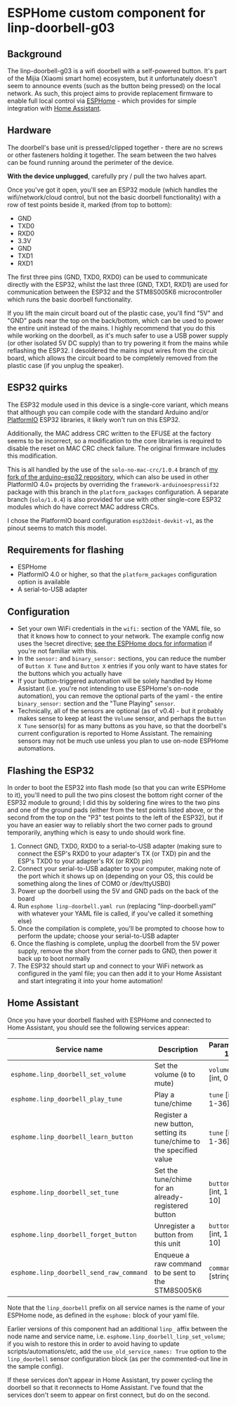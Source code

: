 # ESPHome custom component for linp-doorbell-g03

## Background
The linp-doorbell-g03 is a wifi doorbell with a self-powered button.  It's part of the Mijia (Xiaomi smart home) ecosystem, but it unfortunately doesn't seem to announce events (such as the button being pressed) on the local network.  As such, this project aims to provide replacement firmware to enable full local control via [ESPHome](https://esphome.io/) - which provides for simple integration with [Home Assistant](https://www.home-assistant.io/).

## Hardware
The doorbell's base unit is pressed/clipped together - there are no screws or other fasteners holding it together.  The seam between the two halves can be found running around the perimeter of the device.

**With the device unplugged**, carefully pry / pull the two halves apart.

Once you've got it open, you'll see an ESP32 module (which handles the wifi/network/cloud control, but not the basic doorbell functionality) with a row of test points beside it, marked (from top to bottom):
- GND
- TXD0
- RXD0
- 3.3V
- GND
- TXD1
- RXD1

The first three pins (GND, TXD0, RXD0) can be used to communicate directly with the ESP32, whilst the last three (GND, TXD1, RXD1) are used for communication between the ESP32 and the STM8S005K6 microcontroller which runs the basic doorbell functionality.

If you lift the main circuit board out of the plastic case, you'll find "5V" and "GND" pads near the top on the back/bottom, which can be used to power the entire unit instead of the mains.  I highly recommend that you do this while working on the doorbell, as it's much safer to use a USB power supply (or other isolated 5V DC supply) than to try powering it from the mains while reflashing the ESP32.  I desoldered the mains input wires from the circuit board, which allows the circuit board to be completely removed from the plastic case (if you unplug the speaker).

## ESP32 quirks
The ESP32 module used in this device is a single-core variant, which means that although you can compile code with the standard Arduino and/or [PlatformIO](https://platformio.org/) ESP32 libraries, it likely won't run on this ESP32.

Additionally, the MAC address CRC written to the EFUSE at the factory seems to be incorrect, so a modification to the core libraries is required to disable the reset on MAC CRC check failure.  The original firmware includes this modification.

This is all handled by the use of the `solo-no-mac-crc/1.0.4` branch of [my fork of the arduino-esp32 repository](https://github.com/pauln/arduino-esp32), which can also be used in other PlatformIO 4.0+ projects by overriding the `framework-arduinoespressif32` package with this branch in the `platform_packages` configuration.  A separate branch (`solo/1.0.4`) is also provided for use with other single-core ESP32 modules which do have correct MAC address CRCs.

I chose the PlatformIO board configuration `esp32doit-devkit-v1`, as the pinout seems to match this model.

## Requirements for flashing
- ESPHome
- PlatformIO 4.0 or higher, so that the `platform_packages` configuration option is available
- A serial-to-USB adapter

## Configuration
- Set your own WiFi credentials in the `wifi:` section of the YAML file, so that it knows how to connect to your network.  The example config now uses the !secret directive; [see the ESPHome docs for information](https://esphome.io/guides/faq.html) if you're not familiar with this.
- In the `sensor:` and `binary_sensor:` sections, you can reduce the number of `Button X Tune` and `Button X` entries if you only want to have states for the buttons which you actually have
- If your button-triggered automation will be solely handled by Home Assistant (i.e. you're not intending to use ESPHome's on-node automation), you can remove the optional parts of the yaml - the entire `binary_sensor:` section and the "Tune Playing" `sensor`.
- Technically, all of the sensors are optional (as of v0.4) - but it probably makes sense to keep at least the `Volume` sensor, and perhaps the `Button X Tune` sensor(s) for as many buttons as you have, so that the doorbell's current configuration is reported to Home Assistant.  The remaining sensors may not be much use unless you plan to use on-node ESPHome automations.

## Flashing the ESP32
In order to boot the ESP32 into flash mode (so that you can write ESPHome to it), you'll need to pull the two pins closest the bottom right corner of the ESP32 module to ground; I did this by soldering fine wires to the two pins and one of the ground pads (either from the test points listed above, or the second from the top on the "P3" test points to the left of the ESP32), but if you have an easier way to reliably short the two corner pads to ground temporarily, anything which is easy to undo should work fine.

1. Connect GND, TXD0, RXD0 to a serial-to-USB adapter (making sure to connect the ESP's RXD0 to your adapter's TX (or TXD) pin and the ESP's TXD0 to your adapter's RX (or RXD) pin)
2. Connect your serial-to-USB adapter to your computer, making note of the port which it shows up on (depending on your OS, this could be something along the lines of COM0 or /dev/ttyUSB0)
3. Power up the doorbell using the 5V and GND pads on the back of the board
4. Run `esphome linp-doorbell.yaml run` (replacing "linp-doorbell.yaml" with whatever your YAML file is called, if you've called it something else)
5. Once the compilation is complete, you'll be prompted to choose how to perform the update; choose your serial-to-USB adapter
6. Once the flashing is complete, unplug the doorbell from the 5V power supply, remove the short from the corner pads to GND, then power it back up to boot normally
7. The ESP32 should start up and connect to your WiFi network as configured in the yaml file; you can then add it to your Home Assistant and start integrating it into your home automation!

## Home Assistant
Once you have your doorbell flashed with ESPHome and connected to Home Assistant, you should see the following services appear:

| Service name  | Description | Parameter 1 | Parameter 2 |
| ------------- | ----------- | ----------- | ----------- |
| `esphome.linp_doorbell_set_volume` | Set the volume (`0` to mute) | `volume` \[int, 0-4]  |  |
| `esphome.linp_doorbell_play_tune` | Play a tune/chime | `tune` \[int, 1-36]  |  |
| `esphome.linp_doorbell_learn_button` | Register a new button, setting its tune/chime to the specified value | `tune` \[int, 1-36]  |  |
| `esphome.linp_doorbell_set_tune` | Set the tune/chime for an already-registered button | `button` \[int, 1-10]  | `tune` \[int, 1-36] |
| `esphome.linp_doorbell_forget_button` | Unregister a button from this unit | `button` \[int, 1-10]  |  |
| `esphome.linp_doorbell_send_raw_command` | Enqueue a raw command to be sent to the STM8S005K6 | `command` \[string]  |  |

Note that the `linp_doorbell` prefix on all service names is the name of your ESPHome node, as defined in the `esphome:` block of your yaml file.

Earlier versions of this component had an additional `linp_` affix between the node name and service name, i.e. `esphome.linp_doorbell_linp_set_volume`; if you wish to restore this in order to avoid having to update scripts/automations/etc, add the `use_old_service_names: True` option to the `linp_doorbell` sensor configuration block (as per the commented-out line in the sample config).

If these services don't appear in Home Assistant, try power cycling the doorbell so that it reconnects to Home Assistant.  I've found that the services don't seem to appear on first connect, but do on the second.
